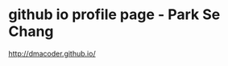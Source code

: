github io profile page - Park Se Chang
======================================
http://dmacoder.github.io/